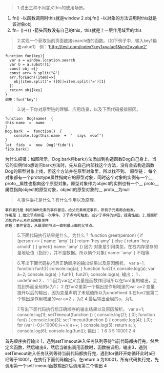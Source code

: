 > 1.说出三种不同含义this的使用场景。
1. fn()
-以函数调用时this就是window
2.obj.fn()
-以对象的方法调用时this就是该对象obj
3. fn= ()=>{}
-箭头函数没有自己的this，this就是上一层作用域里的this

> 2.实现一个获取当前页面链接search值的函数。（如下例子中，输入key1输出value1）
例：’http://test.com/index?key1=value1&key2=value2’
```
function fun(key){
  var a = window.location.search
  var b = a.substr(1)
  const obj ={}
  const arr= b.split("&")
  arr.forEach((item)=>{
    obj[item.split('=')[0]]=item.split('=')[1]
  })
  return obj[key]
}
调用：fun(‘key’)
```
> 3.说一下你对原型链的理解、应用场景，以及下面代码报错原因。
```
function  Dog(name)  {  
this.name  =  name
}
Dog.bark  =  function()  {
    console.log(this.name  +  '  says  woof')
}	
let  fido  =  new  Dog('fido')；
fido.bark()
```

为什么报错：如图所示，Dog.bark将bark方法添加到构造函数Dog自己身上，当它的实例fido想访问bark方法时，先从自己内部找这个方法，没有会去构造函数Dog的原型对象上找，但这个方法并在原型对象里，所以找不到。
原型链：
每个对象都有一个prototype属性指向它的原型对象，同时这个对象的实例有一个__ proto__属性也指向这个原型对象。原型对象作为object的实例也有一个__ proto__属性指向object的原型对象，object的原型对象的__ proto__为null

> 4.事件委托是什么？有什么作用以及原理。
```
事件委托是 利用DOM元素的事件冒泡，给父元素绑定事件，所有子元素都会触发。
作用是 1.给父节点绑定一次事件，子节点均可触发，减少了事件的绑定，提高性能。2.后面新添加的子元素也会触发事件
原理：事件冒泡，从最深的节点一直到最上面的父节点。
```



> 5.下面代码执行结果是什么，为什么？
function  greet(person)  {
    if  (person  ==  {  name:  'amy'  })  {
        return  'hey  amy'
    }  else  {
        return  'hey  arnold'
    }
}
greet({  name:  'amy'  })
因为 对象是引用类型，在栈内存里存的是地址值（指针），并不是数据。所以俩个对象{  name:  'amy'  } 不相等


> 6.写出下面代码执行后正确顺序的输出结果以及原因解析。
var a=1;
function fun1(){
console.log(a);
}
function fun2(){
console.log(a);
var a=2;
console.log(a);
}
fun1();
fun2();
console.log(a);
输出： 1 、 undefined  2 、1
1.因为var定义变量是函数作用域所以在fun1里的输出，会找到外面全局的a为1；
2.在fun2里第一个输出是作用域里的var a=2 变量提升以后的输出，因为变量声明了未赋值所以为undefined
3.在fun2里第二个输出是作用域里的var a=2 ，为2
4.最后输出全局的a，为1。

> 7.写出下面代码执行后正确顺序的输出结果以及原因解析。
var a=1;
console.log(1);
setTimeout(function () {
    console.log(2);
},0);
function fun() {
    console.log(3);
    setTimeout(function () {
        console.log(4);
    },0);
    for (var i=0;i<10000;i++){
        a++;
    }
    console.log(5);
    return a;
};
console.log(6);
console.log(fun());
输出： 1 6 3 5 10001 2 4

首先顺序执行输出 1，遇到setTimeout进入任务队列等待当前代码都执行完，然后定义函数，然后输出6，然后当输出调用函数时，函数被调用，输出3，遇到setTimeout进入任务队列等待当前代码都执行完，遇到for循环开始循环此时a已经等于10001，在执行下面代码输出5，在return a 为10001，所有代码执行完，先调用第一个setTimeout函数输出2后调用第二个输出 4
